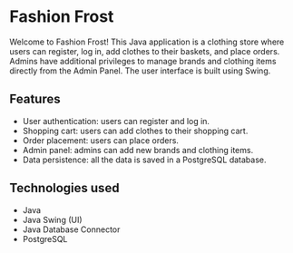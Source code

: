 
# Fashion Frost

Welcome to Fashion Frost! This Java application is a clothing store where users can register, log in, add clothes to their baskets, and place orders. Admins have additional privileges to manage brands and clothing items directly from the Admin Panel. The user interface is built using Swing.


## Features

- User authentication: users can register and log in.
- Shopping cart: users can add clothes to their shopping cart.
- Order placement: users can place orders.
- Admin panel: admins can add new brands and clothing items.
- Data persistence: all the data is saved in a PostgreSQL database.


## Technologies used
- Java
- Java Swing (UI)
- Java Database Connector
- PostgreSQL
